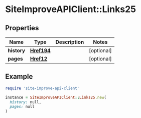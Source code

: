 # SiteImproveAPIClient::Links25

## Properties

| Name | Type | Description | Notes |
| ---- | ---- | ----------- | ----- |
| **history** | [**Href194**](Href194.md) |  | [optional] |
| **pages** | [**Href12**](Href12.md) |  | [optional] |

## Example

```ruby
require 'site-improve-api-client'

instance = SiteImproveAPIClient::Links25.new(
  history: null,
  pages: null
)
```

